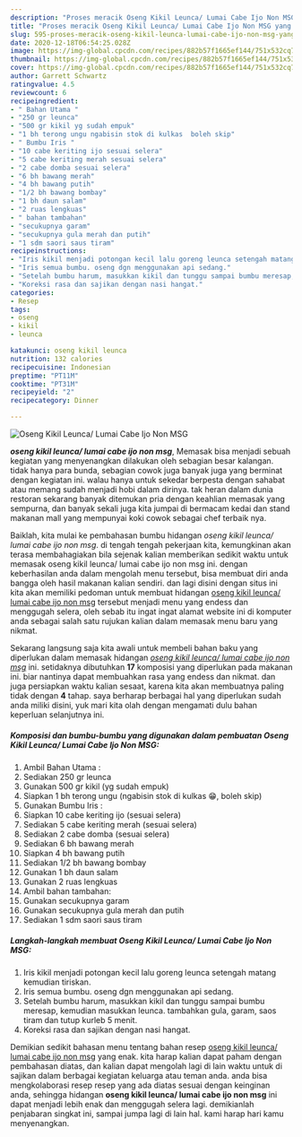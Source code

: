 ```yaml
---
description: "Proses meracik Oseng Kikil Leunca/ Lumai Cabe Ijo Non MSG yang Enak"
title: "Proses meracik Oseng Kikil Leunca/ Lumai Cabe Ijo Non MSG yang Enak"
slug: 595-proses-meracik-oseng-kikil-leunca-lumai-cabe-ijo-non-msg-yang-enak
date: 2020-12-18T06:54:25.028Z
image: https://img-global.cpcdn.com/recipes/882b57f1665ef144/751x532cq70/oseng-kikil-leunca-lumai-cabe-ijo-non-msg-foto-resep-utama.jpg
thumbnail: https://img-global.cpcdn.com/recipes/882b57f1665ef144/751x532cq70/oseng-kikil-leunca-lumai-cabe-ijo-non-msg-foto-resep-utama.jpg
cover: https://img-global.cpcdn.com/recipes/882b57f1665ef144/751x532cq70/oseng-kikil-leunca-lumai-cabe-ijo-non-msg-foto-resep-utama.jpg
author: Garrett Schwartz
ratingvalue: 4.5
reviewcount: 6
recipeingredient:
- " Bahan Utama "
- "250 gr leunca"
- "500 gr kikil yg sudah empuk"
- "1 bh terong ungu ngabisin stok di kulkas  boleh skip"
- " Bumbu Iris "
- "10 cabe keriting ijo sesuai selera"
- "5 cabe keriting merah sesuai selera"
- "2 cabe domba sesuai selera"
- "6 bh bawang merah"
- "4 bh bawang putih"
- "1/2 bh bawang bombay"
- "1 bh daun salam"
- "2 ruas lengkuas"
- " bahan tambahan"
- "secukupnya garam"
- "secukupnya gula merah dan putih"
- "1 sdm saori saus tiram"
recipeinstructions:
- "Iris kikil menjadi potongan kecil lalu goreng leunca setengah matang kemudian tiriskan."
- "Iris semua bumbu. oseng dgn menggunakan api sedang."
- "Setelah bumbu harum, masukkan kikil dan tunggu sampai bumbu meresap, kemudian masukkan leunca. tambahkan gula, garam, saos tiram dan tutup kurleb 5 menit."
- "Koreksi rasa dan sajikan dengan nasi hangat."
categories:
- Resep
tags:
- oseng
- kikil
- leunca

katakunci: oseng kikil leunca 
nutrition: 132 calories
recipecuisine: Indonesian
preptime: "PT11M"
cooktime: "PT31M"
recipeyield: "2"
recipecategory: Dinner

---
```



![Oseng Kikil Leunca/ Lumai Cabe Ijo Non MSG](https://img-global.cpcdn.com/recipes/882b57f1665ef144/751x532cq70/oseng-kikil-leunca-lumai-cabe-ijo-non-msg-foto-resep-utama.jpg)

<b><i>oseng kikil leunca/ lumai cabe ijo non msg</i></b>, Memasak bisa menjadi sebuah kegiatan yang menyenangkan dilakukan oleh sebagian besar kalangan. tidak hanya para bunda, sebagian cowok juga banyak juga yang berminat dengan kegiatan ini. walau hanya untuk sekedar berpesta dengan sahabat atau memang sudah menjadi hobi dalam dirinya. tak heran dalam dunia restoran sekarang banyak ditemukan pria dengan keahlian memasak yang sempurna, dan banyak sekali juga kita jumpai di bermacam kedai dan stand makanan mall yang mempunyai koki cowok sebagai chef terbaik nya.

Baiklah, kita mulai ke pembahasan bumbu hidangan <i>oseng kikil leunca/ lumai cabe ijo non msg</i>. di tengah tengah pekerjaan kita, kemungkinan akan terasa membahagiakan bila sejenak kalian memberikan sedikit waktu untuk memasak oseng kikil leunca/ lumai cabe ijo non msg ini. dengan keberhasilan anda dalam mengolah menu tersebut, bisa membuat diri anda bangga oleh hasil makanan kalian sendiri. dan lagi disini dengan situs ini kita akan memiliki pedoman untuk membuat hidangan <u>oseng kikil leunca/ lumai cabe ijo non msg</u> tersebut menjadi menu yang endess dan menggugah selera, oleh sebab itu ingat ingat alamat website ini di komputer anda sebagai salah satu rujukan kalian dalam memasak menu baru yang nikmat.




Sekarang langsung saja kita awali untuk membeli bahan baku yang diperlukan dalam memasak hidangan <u><i>oseng kikil leunca/ lumai cabe ijo non msg</i></u> ini. setidaknya dibutuhkan <b>17</b> komposisi yang diperlukan pada makanan ini. biar nantinya dapat membuahkan rasa yang endess dan nikmat. dan juga persiapkan waktu kalian sesaat, karena kita akan membuatnya paling tidak dengan <b>4</b> tahap. saya berharap berbagai hal yang diperlukan sudah anda miliki disini, yuk mari kita olah dengan mengamati dulu bahan keperluan selanjutnya ini.

<!--inarticleads1-->

##### Komposisi dan bumbu-bumbu yang digunakan dalam pembuatan Oseng Kikil Leunca/ Lumai Cabe Ijo Non MSG:

1. Ambil  Bahan Utama :
1. Sediakan 250 gr leunca
1. Gunakan 500 gr kikil (yg sudah empuk)
1. Siapkan 1 bh terong ungu (ngabisin stok di kulkas 😁, boleh skip)
1. Gunakan  Bumbu Iris :
1. Siapkan 10 cabe keriting ijo (sesuai selera)
1. Sediakan 5 cabe keriting merah (sesuai selera)
1. Sediakan 2 cabe domba (sesuai selera)
1. Sediakan 6 bh bawang merah
1. Siapkan 4 bh bawang putih
1. Sediakan 1/2 bh bawang bombay
1. Gunakan 1 bh daun salam
1. Gunakan 2 ruas lengkuas
1. Ambil  bahan tambahan:
1. Gunakan secukupnya garam
1. Gunakan secukupnya gula merah dan putih
1. Sediakan 1 sdm saori saus tiram




<!--inarticleads2-->

##### Langkah-langkah membuat Oseng Kikil Leunca/ Lumai Cabe Ijo Non MSG:

1. Iris kikil menjadi potongan kecil lalu goreng leunca setengah matang kemudian tiriskan.
1. Iris semua bumbu. oseng dgn menggunakan api sedang.
1. Setelah bumbu harum, masukkan kikil dan tunggu sampai bumbu meresap, kemudian masukkan leunca. tambahkan gula, garam, saos tiram dan tutup kurleb 5 menit.
1. Koreksi rasa dan sajikan dengan nasi hangat.




Demikian sedikit bahasan menu tentang bahan resep <u>oseng kikil leunca/ lumai cabe ijo non msg</u> yang enak. kita harap kalian dapat paham dengan pembahasan diatas, dan kalian dapat mengolah lagi di lain waktu untuk di sajikan dalam berbagai kegiatan keluarga atau teman anda. anda bisa mengkolaborasi resep resep yang ada diatas sesuai dengan keinginan anda, sehingga hidangan <b>oseng kikil leunca/ lumai cabe ijo non msg</b> ini dapat menjadi lebih enak dan menggugah selera lagi. demikianlah penjabaran singkat ini, sampai jumpa lagi di lain hal. kami harap hari kamu menyenangkan.
